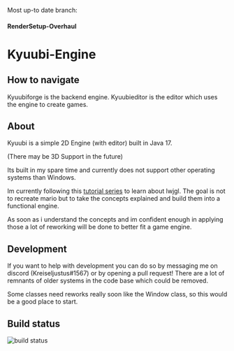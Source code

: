 Most up-to date branch:

#### RenderSetup-Overhaul

# Kyuubi-Engine

## How to navigate
Kyuubiforge is the backend engine.
Kyuubieditor is the editor which uses the engine to create games.

## About
Kyuubi is a simple 2D Engine (with editor) built in Java 17.

(There may be 3D Support in the future)

Its built in my spare time and currently does not support other operating systems than Windows.

Im currently following this [tutorial series](https://github.com/codingminecraft/MarioYoutube) to learn about lwjgl.
The goal is not to recreate mario but to take the concepts explained and build them into a functional engine.

As soon as i understand the concepts and im confident enough in applying those a lot of reworking will be done to better fit a game engine.

## Development
If you want to help with development you can do so by messaging me on discord (Kreiseljustus#1567) or by opening a pull request!
There are a lot of remnants of older systems in the code base which could be removed. 

Some classes need reworks really soon like the Window class, so this would be a good place to start.

## Build status
![build status](https://github.com/SpitFox/Foxfire/actions/workflows/gradle.yml/badge.svg)
